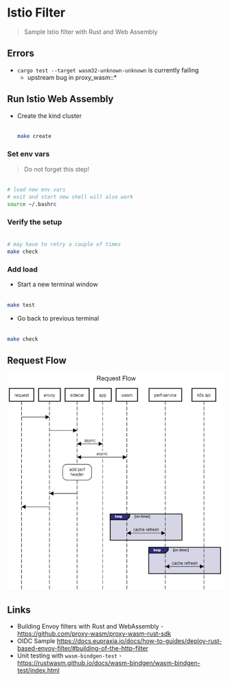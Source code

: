 # Istio Filter

> Sample Istio filter with Rust and Web Assembly

## Errors

- `cargo test --target wasm32-unknown-unknown` is currently failing
  - upstream bug in proxy_wasm::*

## Run Istio Web Assembly

- Create the kind cluster

   ```bash

   make create

   ```

### Set env vars

> Do not forget this step!

```bash

# load new env vars
# exit and start new shell will also work
source ~/.bashrc

```

### Verify the setup

```bash

# may have to retry a couple of times
make check

```

### Add load

- Start a new terminal window

```bash

make test

```

- Go back to previous terminal

```bash

make check

```

## Request Flow

![Request Flow](images/flow.png)

## Links

- Building Envoy filters with Rust and WebAssembly - <https://github.com/proxy-wasm/proxy-wasm-rust-sdk>
- OIDC Sample <https://docs.eupraxia.io/docs/how-to-guides/deploy-rust-based-envoy-filter/#building-of-the-http-filter>
- Unit testing with `wasm-bindgen-test` - <https://rustwasm.github.io/docs/wasm-bindgen/wasm-bindgen-test/index.html>
